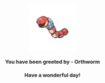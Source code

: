 <p align="center">
    <img src="https://raw.githubusercontent.com/PokeAPI/sprites/master/sprites/pokemon/968.png" width="150" height="150">
</p>
<h3 align="center">You have been greeted by - <b>Orthworm</b></h3>
<h3 align="center">Have a wonderful day!</h3>
